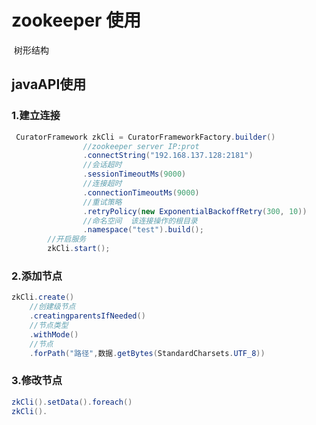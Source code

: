 # zookeeper 使用

​	树形结构

## 	javaAPI使用

### 	1.建立连接

```java
 CuratorFramework zkCli = CuratorFrameworkFactory.builder()
     			//zookeeper server IP:prot
                .connectString("192.168.137.128:2181")
     			//会话超时
                .sessionTimeoutMs(9000)
     			//连接超时
                .connectionTimeoutMs(9000)
     			//重试策略
                .retryPolicy(new ExponentialBackoffRetry(300, 10))
     			//命名空间  该连接操作的根目录
                .namespace("test").build();
		//开启服务
        zkCli.start();
```

### 	2.添加节点

```java
zkCli.create()
    //创建级节点
	.creatingparentsIfNeeded()
    //节点类型
    .withMode()
   	//节点
    .forPath("路径",数据.getBytes(StandardCharsets.UTF_8))
```

### 3.修改节点

```java
zkCli().setData().foreach()
zkCli().
```









